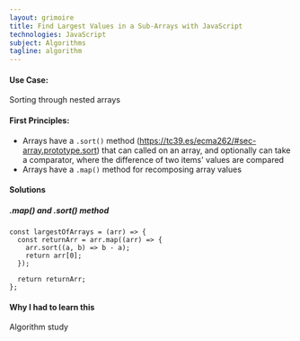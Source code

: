 ```yaml
---
layout: grimoire
title: Find Largest Values in a Sub-Arrays with JavaScript
technologies: JavaScript
subject: Algorithms
tagline: algorithm
---
```


#### Use Case:
Sorting through nested arrays
#### First Principles:
* Arrays have a `.sort()` method (https://tc39.es/ecma262/#sec-array.prototype.sort) that can called on an array, and optionally can take a comparator, where the difference of two items' values are compared
* Arrays have a `.map()` method for recomposing array values

#### Solutions
##### .map() and .sort() method
```
const largestOfArrays = (arr) => {
  const returnArr = arr.map((arr) => {
    arr.sort((a, b) => b - a);
    return arr[0];
  });

  return returnArr;
};
```

#### Why I had to learn this
Algorithm study
